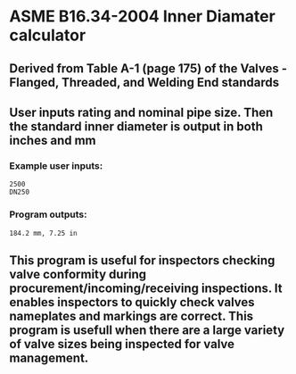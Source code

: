 # ASME B16.34-2004 Inner Diamater calculator

## Derived from Table A-1 (page 175) of the Valves - Flanged, Threaded, and Welding End standards

## User inputs rating and nominal pipe size. Then the standard inner diameter is output in both inches and mm

### Example user inputs:

    2500
    DN250
  
### Program outputs:

    184.2 mm, 7.25 in
    
## This program is useful for inspectors checking valve conformity during procurement/incoming/receiving inspections. It enables inspectors to quickly check valves nameplates and markings are correct. This program is usefull when there are a large variety of valve sizes being inspected for valve management.


